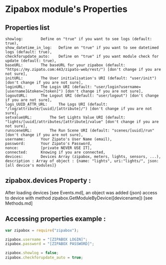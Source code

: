 # Zipabox module's Properties

## Properties list
	showlog: 		Define on "true" if you want to see logs (default: true),
	show_datetime_in_log: 	Define on "true" if you want to see datetimed logs (default: true),
	checkforupdate_auto: 	Define on "true" if you want module check for update (default: true),
	baseURL: 		The baseURL for your zipabox (default: "https://my.zipato.com:443/zipato-web/rest/") [don't change if you are not sure],
	initURL: 		The User initialisation's URI (default: "user/init") [don't change if you are not sure],
	loginURL: 		The Login URI (default: "user/login?username=[username]&token=[token]") [don't change if you are not sure],
	logoutURL: 		The Logout URI (default: "user/logout") [don't change if you are not sure],	
	logs_UUID_ATTR_URL: 	The Logs URI (default: "/log/attribute/[uuid]/[attribute]/") [don't change if you are not sure],
	setvalueURL: 		The Set Lights Value URI (default: "lights/[uuid]/attributes/[attribute]/value" [don't change if you are not sure],
	runsceneURL: 		The Run Scene URI (default: "scenes/[uuid]/run" [don't change if you are not sure],
	username: 		Your Zipato's User Name (email),
	password: 		Your Zipato's Password,
	nonce: 			[private NEVER USE IT],
	connected: 		Knowing if you are connected,
	devices: 		Devices Array (zipabox, meters, lights, sensors, ...), description : Array of object : {name: "lights", uri:"lights/", json:[all device's modules]} 
	
## zipabox.devices Property :
After loading devices [see Events.md], an object was added (json) access to device with method zipabox.GetModuleByDevice([devicename]) [see Methods.md]
	
## Accessing properties example :
```js
var zipabox = require("zipabox");

zipabox.username = "[ZIPABOX LOGIN]";
zipabox.password = "[ZIPABOX PASSWORD]";

zipabox.showlog = false;
zipabox.checkforupdate_auto = true;
```
	